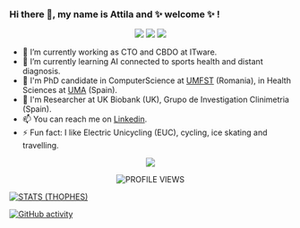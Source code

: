### Hi there 👋, my name is Attila and ✨ welcome ✨ !
<!--

Here are some ideas to get you started:

- 🔭 I’m currently working on ...
- 🌱 I’m currently learning ...
- 👯 I’m looking to collaborate on ...
- 🤔 I’m looking for help with ...
- 💬 Ask me about ...
- 📫 How to reach me: ...
- 😄 Pronouns: ...
- ⚡ Fun fact: ...
-->

<p align="center">
  <a href="https://www.linkedin.com/in/biroattila/" target="_blank"><img src="https://img.shields.io/badge/Linkedin-Follow%20Attila-blue?logo=linkedin" /></a>
  <a href="http://h2h.hu/" target="_blank"><img src="https://img.shields.io/badge/Blog-Visit%20h2h.hu-blue.svg" /></a>
  <a href="https://twitter.com/intent/follow?screen_name=biroattila" target="_blank"><img src="https://img.shields.io/twitter/follow/biroattila?style=social" /></a>
</p>

- 🔭 I’m currently working as CTO and CBDO at ITware.
- 🌱 I’m currently learning AI connected to sports health and distant diagnosis.
- 🔭 I'm PhD candidate in ComputerScience at [UMFST](https://www.umfst.ro) (Romania), in Health Sciences at [UMA](https://www.uma.es) (Spain).
- 🔭 I'm Researcher at UK Biobank (UK), Grupo de Investigation Clinimetria (Spain).
- 📫 You can reach me on [Linkedin](https://www.linkedin.com/in/biroattila/).
- ⚡ Fun fact: I like Electric Unicycling (EUC), cycling, ice skating and travelling.


<p align="center">
  <img src="https://github-readme-stats.vercel.app/api?username=biroka&count_private=true&show_icons=true&theme=react&include_all_commits=true&hide=contribs" />
</p>

<p align="center">
  <img src="https://komarev.com/ghpvc/?username=biroka&label=Profile%20views&color=blue&style=flat" alt="PROFILE VIEWS"/>
</p>

<p align="center">

[![STATS (THOPHES)](https://github-profile-trophy.vercel.app/?username=biroka&theme=gruvbox&margin-w=10&margin-h=15&column=8)](https://github.com/biroka)

  [![GitHub activity](https://activity-graph.herokuapp.com/graph?username=biroka&theme=react-dark)](https://github.com/biroka)

</p>
